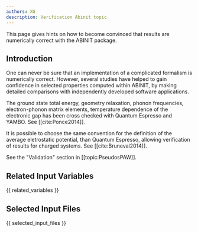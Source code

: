 ```yaml
---
authors: XG
description: Verification Abinit topic
---
```

<!--
This file is automatically generated by mksite.py. All changes will be lost.
Change the input yaml files or the python code
-->

This page gives hints on how to become convinced that results are numerically correct with the ABINIT package.

## Introduction

One can never be sure that an implementation of a complicated formalism is
numerically correct. However, several studies have helped to gain confidence
in selected properties computed within ABINIT, by making detailed comparisons
with independently developed software applications.

The ground state total energy, geometry relaxation, phonon frequencies,
electron-phonon matrix elements, temperature dependence of the electronic gap
has been cross checked with Quantum Espresso and YAMBO. See
[[cite:Ponce2014]].

It is possible to choose the same convention for the definition of the average
eletrostatic potential, than Quantum Espresso, allowing verification of
results for charged systems. See [[cite:Bruneval2014]].

See the "Validation" section in [[topic:PseudosPAW]].



## Related Input Variables

{{ related_variables }}

## Selected Input Files

{{ selected_input_files }}

